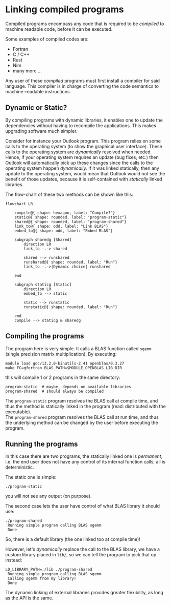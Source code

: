 # Linking compiled programs

Compiled programs encompass any code that is required to be *compiled*
to machine readable code, before it can be executed.

Some examples of compiled codes are:

- Fortran
- C / C++
- Rust
- Nim
- many more ...

Any user of these *compiled* programs must first install a compiler for said
language. This compiler is in charge of converting the code semantics to
machine-readable instructions.


## Dynamic or Static?

By compiling programs with dynamic libraries, it enables one to update the dependencies
without having to recompile the applications.
This makes upgrading software much simpler.

Consider for instance your Outlook
program. This program relies on some calls to the operating system (to show the graphical
user interface). These calls to the operating system are *dynamically* resolved when
needed.
Hence, if your operating system requires an update (bug fixes, etc.) then
Outlook will automatically pick up these changes since the calls to the operating
system happen *dynamically*. If it was linked statically, then any update to the operating
system, would mean that Outlook would not see the benefit of those updates, because
it is self-contained with *statically* linked libraries.


The flow-chart of these two methods can be shown like this:
```mermaid
flowchart LR

    compile@{ shape: hexagon, label: "Compile?"}
    static@{ shape: rounded, label: "program-static"}
    shared@{ shape: rounded, label: "program-shared"}
    link_to@{ shape: odd, label: "Link BLAS"}
    embed_to@{ shape: odd, label: "Embed BLAS"}

    subgraph sharedg [Shared]
        direction LR
        link_to -.-> shared

        shared --> runshared
        runshared@{ shape: rounded, label: "Run"}
        link_to -.->|Dynamic choice| runshared

    end

    subgraph staticg [Static]
        direction LR
        embed_to --> static

        static --> runstatic
        runstatic@{ shape: rounded, label: "Run"}

    end
    compile --> staticg & sharedg
```


## Compiling the programs

The program here is very simple.
It calls a BLAS function called `sgemm` (single precision matrix multiplication).
By executing:
```shell
module load gcc/13.2.0-binutils-2.41 openblas/0.3.27
make FC=gfortran BLAS_PATH=$MODULE_OPENBLAS_LIB_DIR
```
this will compile 1 or 2 programs in the same directory:
```
program-static  # maybe, depends on available libraries
program-shared  # should always be compiled
```
The `program-static` program resolves the BLAS call at compile time, and thus the method is
statically linked in the program (read: distributed with the executable).  
The `program-shared` program resolves the BLAS call at run time, and thus the underlying
method can be changed by the user before executing the program.


## Running the programs

In this case there are two programs, the statically linked one is *permanent*, i.e. the
end user does not have any control of its internal function calls; all is deterministic.

The static one is simple:
```shell
./program-static
```
you will not see any output (on purpose).

The second case lets the user have control of what BLAS library it should use:
```shell
./program-shared
 Running simple program calling BLAS sgemm
 Done
```
So, there is a default library (the one linked too at compile time)!

However, let's *dynamically* replace the call to the BLAS library, we have a custom
library placed in `lib/`, so we can tell the program to pick that up instead:
```shell
LD_LIBRARY_PATH=./lib ./program-shared
 Running simple program calling BLAS sgemm
 Calling sgemm from my library!
 Done
```

The dynamic linking of external libraries provides greater flexibility, as long as the
API is the same.
